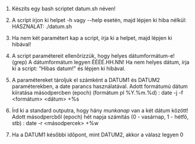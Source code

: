 1. Készíts egy bash scriptet datum.sh néven!

2. A script írjon ki helpet -h vagy --help esetén, majd lépjen ki hiba nélkül:
   HASZNALAT: ./datum.sh <datum1> <datum2>

3. Ha nem két paramétert kap a script, írja ki a helpet, majd lépjen ki hibával!

4. A script paramétereit ellenőrizzük, hogy helyes dátumformátum-e! (grep)
   A dátumformátum legyen ÉÉÉÉ.HH.NN!
   Ha nem helyes dátum, írja ki a script: "Hibas datum!" és lépjen ki hibával.

5. A paramétereket tároljuk el számként a DATUM1 és DATUM2 paraméterekben, a date parancs használatával.
   Adott formátumú dátum kiíratása másodpercben (epoch) (formátum pl %Y.%m.%d) :
   date -j -f <formátum> <dátum> +%s

6. Írd ki a standard outputra, hogy hány _munkanap_ van a két dátum között!
   Adott másodpercből (epoch) hét napja számítás (0 - vasárnap, 1 - hétfő, stb) :
   date -r <másodpercek> +%w

7. Ha a DATUM1 későbbi időpont, mint DATUM2, akkor a válasz legyen 0
